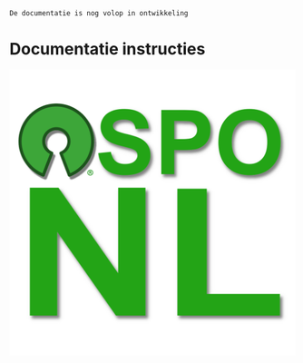 ```{warning}
De documentatie is nog volop in ontwikkeling
```

# Documentatie instructies

![OSPO-NL Logo](img/ospo-nl-logo.png)
